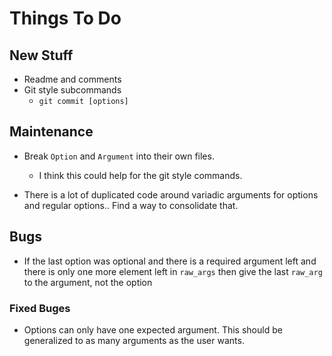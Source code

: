# Things To Do

## New Stuff

- Readme and comments
- Git style subcommands
    - `git commit [options]`

## Maintenance

- Break `Option` and `Argument` into their own files.
    - I think this could help for the git style commands.

- There is a lot of duplicated code around variadic arguments for options and regular options.. Find a way to consolidate that.

## Bugs

- If the last option was optional and there is a required argument left and there is only one more element left in `raw_args` then give the last `raw_arg` to the argument, not the option

### Fixed Buges

- Options can only have one expected argument.  This should be generalized to as many arguments as the user wants.
